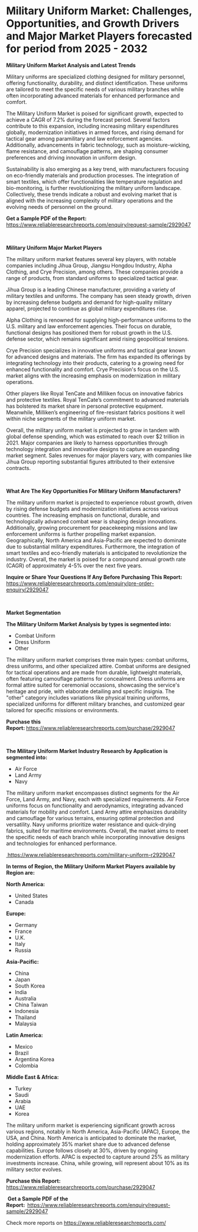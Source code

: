 <p><h1>Military Uniform Market: Challenges, Opportunities, and Growth Drivers and Major Market Players forecasted for period from 2025 - 2032</h1></p><p><strong>Military Uniform Market Analysis and Latest Trends</strong></p>
<p><p>Military uniforms are specialized clothing designed for military personnel, offering functionality, durability, and distinct identification. These uniforms are tailored to meet the specific needs of various military branches while often incorporating advanced materials for enhanced performance and comfort.</p><p>The Military Uniform Market is poised for significant growth, expected to achieve a CAGR of 7.2% during the forecast period. Several factors contribute to this expansion, including increasing military expenditures globally, modernization initiatives in armed forces, and rising demand for tactical gear among paramilitary and law enforcement agencies. Additionally, advancements in fabric technology, such as moisture-wicking, flame resistance, and camouflage patterns, are shaping consumer preferences and driving innovation in uniform design.</p><p>Sustainability is also emerging as a key trend, with manufacturers focusing on eco-friendly materials and production processes. The integration of smart textiles, which offer functionalities like temperature regulation and bio-monitoring, is further revolutionizing the military uniform landscape. Collectively, these trends indicate a robust and evolving market that is aligned with the increasing complexity of military operations and the evolving needs of personnel on the ground.</p></p>
<p><strong>Get a Sample PDF of the Report:&nbsp;</strong> <a href="https://www.reliableresearchreports.com/enquiry/request-sample/2929047?utm_campaign=3281&utm_medium=2&utm_source=Github&utm_content=ia&utm_term=12032025&utm_id=military-uniform">https://www.reliableresearchreports.com/enquiry/request-sample/2929047</a></p>
<p>&nbsp;</p>
<p><strong>Military Uniform Major Market Players</strong></p>
<p><p>The military uniform market features several key players, with notable companies including Jihua Group, Jiangsu Hongdou Industry, Alpha Clothing, and Crye Precision, among others. These companies provide a range of products, from standard uniforms to specialized tactical gear.</p><p>Jihua Group is a leading Chinese manufacturer, providing a variety of military textiles and uniforms. The company has seen steady growth, driven by increasing defense budgets and demand for high-quality military apparel, projected to continue as global military expenditures rise.</p><p>Alpha Clothing is renowned for supplying high-performance uniforms to the U.S. military and law enforcement agencies. Their focus on durable, functional designs has positioned them for robust growth in the U.S. defense sector, which remains significant amid rising geopolitical tensions.</p><p>Crye Precision specializes in innovative uniforms and tactical gear known for advanced designs and materials. The firm has expanded its offerings by integrating technology into their products, catering to a growing need for enhanced functionality and comfort. Crye Precision's focus on the U.S. market aligns with the increasing emphasis on modernization in military operations.</p><p>Other players like Royal TenCate and Milliken focus on innovative fabrics and protective textiles. Royal TenCate’s commitment to advanced materials has bolstered its market share in personal protective equipment. Meanwhile, Milliken’s engineering of fire-resistant fabrics positions it well within niche segments of the military uniform market.</p><p>Overall, the military uniform market is projected to grow in tandem with global defense spending, which was estimated to reach over $2 trillion in 2021. Major companies are likely to harness opportunities through technology integration and innovative designs to capture an expanding market segment. Sales revenues for major players vary, with companies like Jihua Group reporting substantial figures attributed to their extensive contracts.</p></p>
<p>&nbsp;</p>
<p><strong>What Are The Key Opportunities For Military Uniform Manufacturers?</strong></p>
<p><p>The military uniform market is projected to experience robust growth, driven by rising defense budgets and modernization initiatives across various countries. The increasing emphasis on functional, durable, and technologically advanced combat wear is shaping design innovations. Additionally, growing procurement for peacekeeping missions and law enforcement uniforms is further propelling market expansion. Geographically, North America and Asia-Pacific are expected to dominate due to substantial military expenditures. Furthermore, the integration of smart textiles and eco-friendly materials is anticipated to revolutionize the industry. Overall, the market is poised for a compound annual growth rate (CAGR) of approximately 4-5% over the next five years.</p></p>
<p><strong>Inquire or Share Your Questions If Any Before Purchasing This Report:</strong> <a href="https://www.reliableresearchreports.com/enquiry/pre-order-enquiry/2929047?utm_campaign=3281&utm_medium=2&utm_source=Github&utm_content=ia&utm_term=12032025&utm_id=military-uniform">https://www.reliableresearchreports.com/enquiry/pre-order-enquiry/2929047</a></p>
<p>&nbsp;</p>
<p><strong>Market Segmentation</strong></p>
<p><strong>The Military Uniform Market Analysis by types is segmented into:</strong></p>
<p><ul><li>Combat Uniform</li><li>Dress Uniform</li><li>Other</li></ul></p>
<p><p>The military uniform market comprises three main types: combat uniforms, dress uniforms, and other specialized attire. Combat uniforms are designed for tactical operations and are made from durable, lightweight materials, often featuring camouflage patterns for concealment. Dress uniforms are formal attire suited for ceremonial occasions, showcasing the service's heritage and pride, with elaborate detailing and specific insignia. The "other" category includes variations like physical training uniforms, specialized uniforms for different military branches, and customized gear tailored for specific missions or environments.</p></p>
<p><strong>Purchase this Report:&nbsp;</strong><a href="https://www.reliableresearchreports.com/purchase/2929047?utm_campaign=3281&utm_medium=2&utm_source=Github&utm_content=ia&utm_term=12032025&utm_id=military-uniform">https://www.reliableresearchreports.com/purchase/2929047</a></p>
<p>&nbsp;</p>
<p><strong>The Military Uniform Market Industry Research by Application is segmented into:</strong></p>
<p><ul><li>Air Force</li><li>Land Army</li><li>Navy</li></ul></p>
<p><p>The military uniform market encompasses distinct segments for the Air Force, Land Army, and Navy, each with specialized requirements. Air Force uniforms focus on functionality and aerodynamics, integrating advanced materials for mobility and comfort. Land Army attire emphasizes durability and camouflage for various terrains, ensuring optimal protection and versatility. Navy uniforms prioritize water resistance and quick-drying fabrics, suited for maritime environments. Overall, the market aims to meet the specific needs of each branch while incorporating innovative designs and technologies for enhanced performance.</p></p>
<p><a href="https://www.reliableresearchreports.com/military-uniform-r2929047?utm_campaign=3281&utm_medium=2&utm_source=Github&utm_content=ia&utm_term=12032025&utm_id=military-uniform">&nbsp;https://www.reliableresearchreports.com/military-uniform-r2929047</a></p>
<p><strong>In terms of Region, the Military Uniform Market Players available by Region are:</strong></p>
<p>
    <p> <strong> North America: </strong>
        <ul>
            <li>United States</li>
            <li>Canada</li>
        </ul>
        </p> 
    <p> <strong> Europe: </strong>
        <ul>
            <li>Germany</li>
            <li>France</li>
            <li>U.K.</li>
            <li>Italy</li>
            <li>Russia</li>
        </ul>
        </p> 
    <p> <strong> Asia-Pacific: </strong>
        <ul>
            <li>China</li>
            <li>Japan</li>
            <li>South Korea</li>
            <li>India</li>
            <li>Australia</li>
            <li>China Taiwan</li>
            <li>Indonesia</li>
            <li>Thailand</li>
            <li>Malaysia</li>
        </ul>
        </p> 
    <p> <strong> Latin America: </strong>
        <ul>
            <li>Mexico</li>
            <li>Brazil</li>
            <li>Argentina Korea</li>
            <li>Colombia</li>
        </ul>
        </p> 
    <p> <strong> Middle East & Africa: </strong>
        <ul>
            <li>Turkey</li>
            <li>Saudi</li>
            <li>Arabia</li>
            <li>UAE</li>
            <li>Korea</li>
        </ul>
    </p>
    </p>
<p><p>The military uniform market is experiencing significant growth across various regions, notably in North America, Asia-Pacific (APAC), Europe, the USA, and China. North America is anticipated to dominate the market, holding approximately 35% market share due to advanced defense capabilities. Europe follows closely at 30%, driven by ongoing modernization efforts. APAC is expected to capture around 25% as military investments increase. China, while growing, will represent about 10% as its military sector evolves.</p></p>
<p><strong>Purchase this Report: </strong><a href="https://www.reliableresearchreports.com/purchase/2929047?utm_campaign=3281&utm_medium=2&utm_source=Github&utm_content=ia&utm_term=12032025&utm_id=military-uniform">https://www.reliableresearchreports.com/purchase/2929047</a></p>
<p>&nbsp;<strong>Get a Sample PDF of the Report:&nbsp;&nbsp;</strong><a href="https://www.reliableresearchreports.com/enquiry/request-sample/2929047?utm_campaign=3281&utm_medium=2&utm_source=Github&utm_content=ia&utm_term=12032025&utm_id=military-uniform">https://www.reliableresearchreports.com/enquiry/request-sample/2929047</a></p>
<p><strong></strong></p>
<p>Check more reports on <a href="https://www.reliableresearchreports.com/?utm_campaign=3281&utm_medium=2&utm_source=Github&utm_content=ia&utm_term=12032025&utm_id=military-uniform">https://www.reliableresearchreports.com/</a></p>